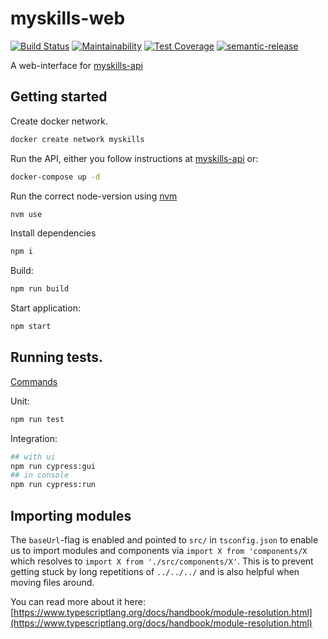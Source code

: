 # myskills-web

[![Build Status](https://travis-ci.com/JobtechSwe/myskills-web.svg?branch=master)](https://travis-ci.com/JobtechSwe/myskills-web)
[![Maintainability](https://api.codeclimate.com/v1/badges/e4539faffd7931524983/maintainability)](https://codeclimate.com/github/JobtechSwe/myskills-web/maintainability)
[![Test Coverage](https://api.codeclimate.com/v1/badges/e4539faffd7931524983/test_coverage)](https://codeclimate.com/github/JobtechSwe/myskills-web/test_coverage)
[![semantic-release](https://img.shields.io/badge/%20%20%F0%9F%93%A6%F0%9F%9A%80-semantic--release-e10079.svg)](https://github.com/semantic-release/semantic-release)

A web-interface for [myskills-api](https://github.com/JobtechSwe/myskills-api)

## Getting started

Create docker network.
```bash
docker create network myskills
```

Run the API, either you follow instructions at [myskills-api](https://github.com/JobtechSwe/myskills-api) or:
```bash
docker-compose up -d
````

Run the correct node-version using [nvm](https://github.com/nvm-sh/nvm)
```bash
nvm use
```

Install dependencies
```bash
npm i
```

Build:
```bash
npm run build
```

Start application:
```bash
npm start
```


## Running tests.
[Commands](https://github.com/JobtechSwe/myskills-web/blob/master/package.json#L38)

Unit:
```bash
npm run test
```

Integration:
```bash
## with ui
npm run cypress:gui
## in console
npm run cypress:run
```

## Importing modules

The `baseUrl`-flag is enabled and pointed to `src/` in `tsconfig.json` to enable us to import
modules and components via `import X from 'components/X` which resolves to `import X from './src/components/X'`. This is to prevent getting stuck by long repetitions of `../../../` and is also helpful
when moving files around.

You can read more about it here: [https://www.typescriptlang.org/docs/handbook/module-resolution.html](https://www.typescriptlang.org/docs/handbook/module-resolution.html)
